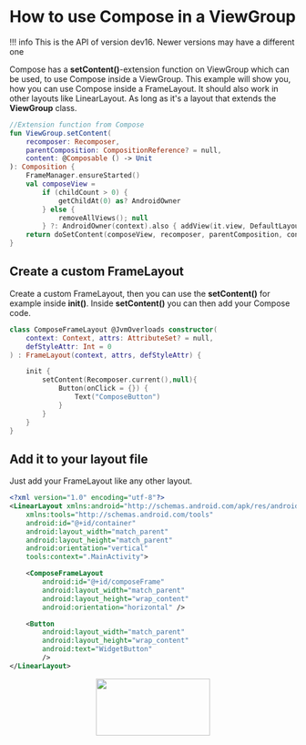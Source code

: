 # How to use Compose in a ViewGroup

!!! info
    This is the API of version dev16. Newer versions may have a different one

Compose has a **setContent()**-extension function on ViewGroup which can be used, to use Compose inside a ViewGroup.
This example will show you, how you can use Compose inside a FrameLayout. It should also work in other layouts like LinearLayout. As long as it's a layout that extends the **ViewGroup** class.

```kotlin
//Extension function from Compose
fun ViewGroup.setContent(
    recomposer: Recomposer,
    parentComposition: CompositionReference? = null,
    content: @Composable () -> Unit
): Composition {
    FrameManager.ensureStarted()
    val composeView =
        if (childCount > 0) {
            getChildAt(0) as? AndroidOwner
        } else {
            removeAllViews(); null
        } ?: AndroidOwner(context).also { addView(it.view, DefaultLayoutParams) }
    return doSetContent(composeView, recomposer, parentComposition, content)
}
```

## Create a custom FrameLayout
Create a custom FrameLayout, then you can use the **setContent()** for example inside **init()**. 
Inside **setContent()** you can then add your Compose code.
```kotlin
class ComposeFrameLayout @JvmOverloads constructor(
    context: Context, attrs: AttributeSet? = null,
    defStyleAttr: Int = 0
) : FrameLayout(context, attrs, defStyleAttr) {

    init {
        setContent(Recomposer.current(),null){
            Button(onClick = {}) {
                Text("ComposeButton")
            }
        }
    }
}
```

## Add it to your layout file
Just add your FrameLayout like any other layout.
```xml
<?xml version="1.0" encoding="utf-8"?>
<LinearLayout xmlns:android="http://schemas.android.com/apk/res/android"
    xmlns:tools="http://schemas.android.com/tools"
    android:id="@+id/container"
    android:layout_width="match_parent"
    android:layout_height="match_parent"
    android:orientation="vertical"
    tools:context=".MainActivity">

    <ComposeFrameLayout
        android:id="@+id/composeFrame"
        android:layout_width="match_parent"
        android:layout_height="wrap_content"
        android:orientation="horizontal" />

    <Button
        android:layout_width="match_parent"
        android:layout_height="wrap_content"
        android:text="WidgetButton"
        />
</LinearLayout>
```

<p align="center">
  <img src ="../../images/cookbook/viewgroup/viewgroupExample.png"  height=100 width=200  />
</p>